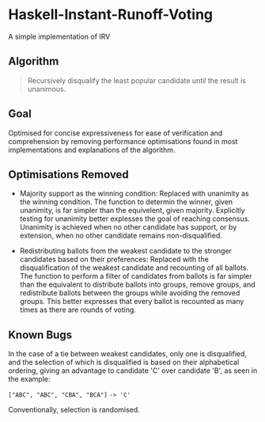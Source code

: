 # Haskell-Instant-Runoff-Voting
A simple implementation of IRV

## Algorithm

> Recursively disqualify the least popular candidate until the result is unanimous.

## Goal

Optimised for concise expressiveness for ease of verification and comprehension by removing performance optimisations found in most implementations and explanations of the algorithm.

## Optimisations Removed

* Majority support as the winning condition: 
Replaced with unanimity as the winning condition.
The function to determin the winner, given unanimity, is far simpler than the equivelent, given majority.
Explicitly testing for unanimity better explesses the goal of reaching consensus. Unanimity is achieved when no other candidate has support, or by extension, when no other candidate remains non-disqualified.

* Redistributing ballots from the weakest candidate to the stronger candidates based on their preferences: 
Replaced with the disqualification of the weakest candidate and recounting of all ballots.
The function to perform a filter of candidates from ballots is far simpler than the equivalent to distribute ballots into groups, remove groups, and redistribute ballots between the groups while avoiding the removed groups.
This better expresses that every ballot is recounted as many times as there are rounds of voting.

## Known Bugs

In the case of a tie between weakest candidates, only one is disqualified, and the selection of which is disqualified is based on their alphabetical ordering, giving an advantage to candidate 'C' over candidate 'B', as seen in the example:

``["ABC", "ABC", "CBA", "BCA"]``
``-> 'C'``

Conventionally, selection is randomised.

